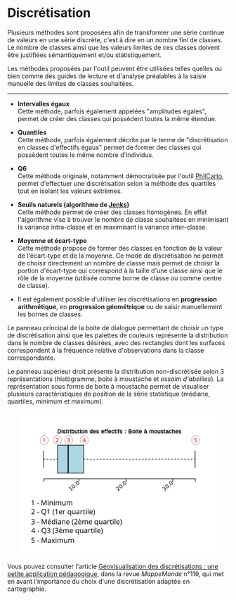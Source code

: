 Discrétisation
===================

Plusieurs méthodes sont proposées afin de transformer une série continue de valeurs en une série discrète, c'est à dire en un nombre fini de classes. Le nombre de classes ainsi que les valeurs limites de ces classes doivent être justifiées sémantiquement et/ou statistiquement.

Les méthodes proposées par l'outil peuvent être utilisées telles quelles ou bien comme des guides de lecture et d'analyse préalables à la saisie manuelle des limites de classes souhaitées.

----------


- **Intervalles égaux**  
Cette méthode, parfois également appelées "amplitudes égales", permet de créer des classes qui possèdent toutes la même étendue.


- **Quantiles**  
Cette méthode, parfois également décrite par le terme de "discrétisation en classes d'effectifs égaux" permet de former des classes qui possèdent toutes le même nombre d'individus.


- **Q6**  
Cette méthode originale, notamment démocratisée par l'outil <a href="http://philcarto.free.fr/">PhilCarto</a>, permet d'effectuer une discrétisation selon la méthode des quartiles tout en isolant les valeurs extrèmes.


- **Seuils naturels (algorithme de <a href="https://en.wikipedia.org/wiki/Jenks_natural_breaks_optimization">Jenks</a>)**  
Cette méthode permet de créer des classes homogènes. En effet l'algorithme vise à trouver le nombre de classe souhaitées en minimisant la variance intra-classe et en maximisant la variance inter-classe.


- **Moyenne et écart-type**  
Cette méthode propose de former des classes en fonction de la valeur de l'écart-type et de la moyenne. Ce mode de discrétisation ne permet de choisir directement un nombre de classe mais permet de choisir la portion d'écart-type qui correspond à la taille d'une classe ainsi que le rôle de la moyenne (utilisée comme borne de classe ou comme centre de classe).

- Il est également possible d'utiliser les discrétisations en **progression arithmétique**, en **progression géométrique** ou de saisir manuellement les bornes de classes.


Le panneau principal de la boite de dialogue permettant de choisir un type de discrétisation ainsi que les palettes de couleurs représente la distribution dans le nombre de classes désirées, avec des rectangles dont les surfaces correspondent à la fréquence relative d'observations dans la classe correspondante.

Le panneau supérieur droit présente la distribution non-discrétisée selon 3 représentations (histogramme, boite à moustache et *essaim d'abeilles*).
La représentation sous forme de boite à moustache permet de visualiser plusieurs caractéristiques de position de la série statistique (médiane, quartiles, minimum et maximum).

<p style="text-align: center;">
<img src="img/box_plot.svg" alt="Box plot" style="width: 450px;"/>
</p>


Vous pouvez consulter l'article <a href="http://mappemonde.mgm.fr/119geov1/">Géovisualisation des discrétisations : une petite application pédagogique</a>, dans la revue *MappeMonde* n°119, qui met en avant l'importance du choix d'une discrétisation adaptée en cartographie.
